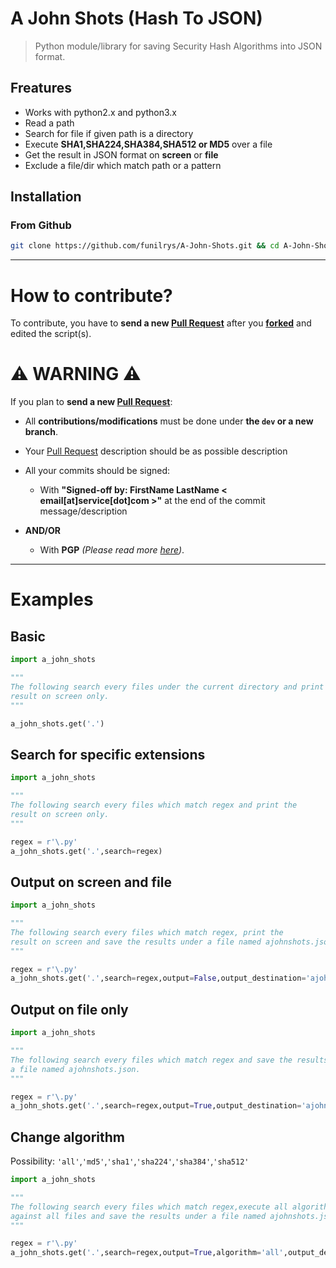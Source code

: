 # A John Shots (Hash To JSON)

> Python module/library for saving Security Hash Algorithms into JSON format.

## Freatures

- Works with python2.x and python3.x
- Read a path
- Search for file if given path is a directory
- Execute **SHA1,SHA224,SHA384,SHA512 or MD5** over a file
- Get the result in JSON format on **screen** or **file**
- Exclude a file/dir which match path or a pattern

## Installation

### From Github

```bash
git clone https://github.com/funilrys/A-John-Shots.git && cd A-John-Shots && python setup.py install
```

--------------------------------------------------------------------------------

# How to contribute?

To contribute, you have to **send a new [Pull Request](https://github.com/funilrys/A-John-Shots/compare)** after you **[forked](https://github.com/funilrys/A-John-Shots/pulls#fork-destination-box)** and edited the script(s).

# :warning: WARNING :warning:

If you plan to **send a new [Pull Request](https://github.com/funilrys/A-John-Shots/compare)**:

- All **contributions/modifications** must be done under **the `dev` or a new branch**.
- Your [Pull Request](https://github.com/funilrys/A-John-Shots/compare) description should be as possible description
- All your commits should be signed:

  - With **"Signed-off by: FirstName LastName < email[at]service[dot]com >"** at the end of the commit message/description

- **AND/OR**

  - With **PGP** _(Please read more [here](https://github.com/blog/2144-gpg-signature-verification))_.

--------------------------------------------------------------------------------

# Examples

## Basic

```python
import a_john_shots

"""
The following search every files under the current directory and print the
result on screen only.
"""

a_john_shots.get('.')
```

## Search for specific extensions

```python
import a_john_shots

"""
The following search every files which match regex and print the
result on screen only.
"""

regex = r'\.py'
a_john_shots.get('.',search=regex)
```

## Output on screen and file

```python
import a_john_shots

"""
The following search every files which match regex, print the
result on screen and save the results under a file named ajohnshots.json.
"""

regex = r'\.py'
a_john_shots.get('.',search=regex,output=False,output_destination='ajohnshots.json')
```

## Output on file only

```python
import a_john_shots

"""
The following search every files which match regex and save the results under
a file named ajohnshots.json.
"""

regex = r'\.py'
a_john_shots.get('.',search=regex,output=True,output_destination='ajohnshots.json')
```

## Change algorithm

Possibility: `'all'`,`'md5'`,`'sha1'`,`'sha224'`,`'sha384'`,`'sha512'`

```python
import a_john_shots

"""
The following search every files which match regex,execute all algorithms
against all files and save the results under a file named ajohnshots.json.
"""

regex = r'\.py'
a_john_shots.get('.',search=regex,output=True,algorithm='all',output_destination='ajohnshots.json')
```
